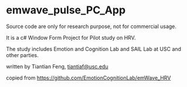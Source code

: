 # emwave_pulse_PC_App

Source code are only for research purpose, not for commercial usage.

It is a c# Window Form Project for Pilot study on HRV. 

The study includes Emotion and Cognition Lab and SAIL Lab at USC and other parties.

written by Tiantian Feng, tiantiaf@usc.edu

copied from https://github.com/EmotionCognitionLab/emWave_HRV
